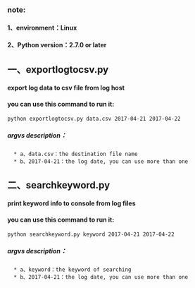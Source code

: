 ### note:
   #### 1、environment：Linux
   #### 2、Python version：2.7.0 or later

## 一、exportlogtocsv.py
#### export log data to csv file from log host
#### you can use this command to run it:
    python exportlogtocsv.py data.csv 2017-04-21 2017-04-22
   ##### argvs description：
      * a、data.csv：the destination file name
      * b、2017-04-21：the log date, you can use more than one

## 二、searchkeyword.py
#### print keyword info to console from log files
#### you can use this command to run it:
    python searchkeyword.py keyword 2017-04-21 2017-04-22
   ##### argvs description：
      * a、keyword：the keyword of searching
      * b、2017-04-21：the log date, you can use more than one
